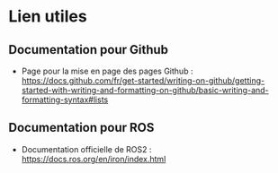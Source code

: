 # Lien utiles

## Documentation pour Github

- Page pour la mise en page des pages Github : https://docs.github.com/fr/get-started/writing-on-github/getting-started-with-writing-and-formatting-on-github/basic-writing-and-formatting-syntax#lists

## Documentation pour ROS

-  Documentation officielle de ROS2 :  https://docs.ros.org/en/iron/index.html
